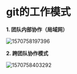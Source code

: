 # git的工作模式



__1. 团队内部协作（局域网）__

![1570758197396](/images/git/团队协作模式.png)

__2. 跨团队协作模式__

![1570758403292](/images/git/跨团队协作模式.png)
